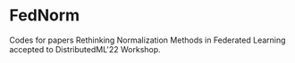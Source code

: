 # FedNorm
Codes for papers Rethinking Normalization Methods in Federated Learning accepted to DistributedML'22 Workshop.
